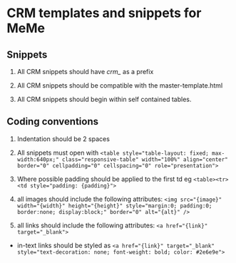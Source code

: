 # CRM templates and snippets for MeMe

## Snippets
1. All CRM snippets should have *crm_* as a prefix

2. All CRM snippets should be compatible with the master-template.html

3. All CRM snippets should begin within self contained tables. 

## Coding conventions
1. Indentation should be 2 spaces

2. All snippets must open with `<table style="table-layout: fixed; max-width:640px;" class="responsive-table" width="100%" align="center" border="0" cellpadding="0" cellspacing="0" role="presentation">`

3. Where possible padding should be applied to the first td eg `<table><tr><td style="padding: {padding}">`

4. all images should include the following attributes: `<img src="{image}" width="{width}" height="{height}" style="margin:0; padding:0; border:none; display:block;" border="0" alt="{alt}" /> `

5. all links should include the following attributes: `<a href="{link}" target="_blank">`
  * in-text links should be styled as `<a href="{link}" target="_blank" style="text-decoration: none; font-weight: bold; color: #2e6e9e">`
